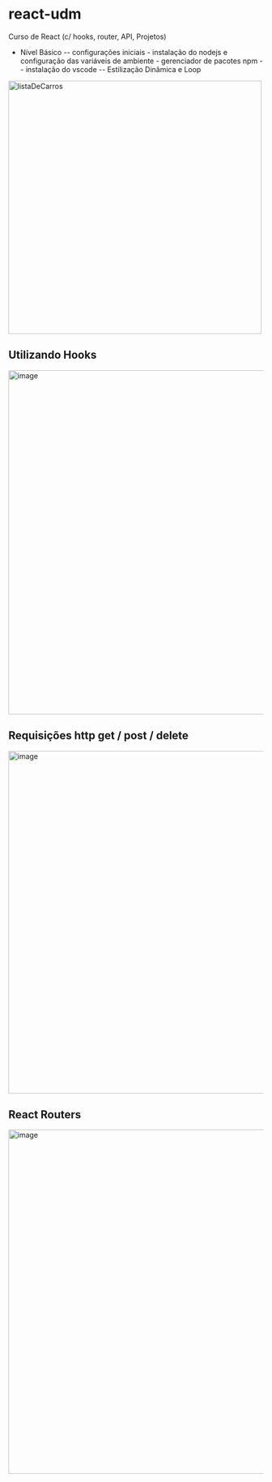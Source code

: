 # react-udm
Curso de React (c/ hooks, router, API, Projetos)

- Nível Básico
-- configurações iniciais - instalação do nodejs e configuração das variáveis de ambiente - gerenciador de pacotes npm
-- instalação do vscode
-- Estilização Dinâmica e Loop
<img width="500" alt="listaDeCarros" src="https://user-images.githubusercontent.com/48811968/179262636-86d66720-ca21-4384-9f6b-c01a470575ac.png">

## Utilizando Hooks
<img width="680" alt="image" src="https://user-images.githubusercontent.com/48811968/184121644-a75c83ec-6751-40bd-9e19-c8d5e45270dc.png">

## Requisições http get / post / delete
<img width="677" alt="image" src="https://user-images.githubusercontent.com/48811968/185445908-18319334-3dc1-4fe8-bfb9-c6712aa87912.png">

## React Routers
<img width="680" alt="image" src="https://user-images.githubusercontent.com/48811968/186968027-19ddadf8-e8e2-45ea-bcb2-de9e4961f5e2.png">

